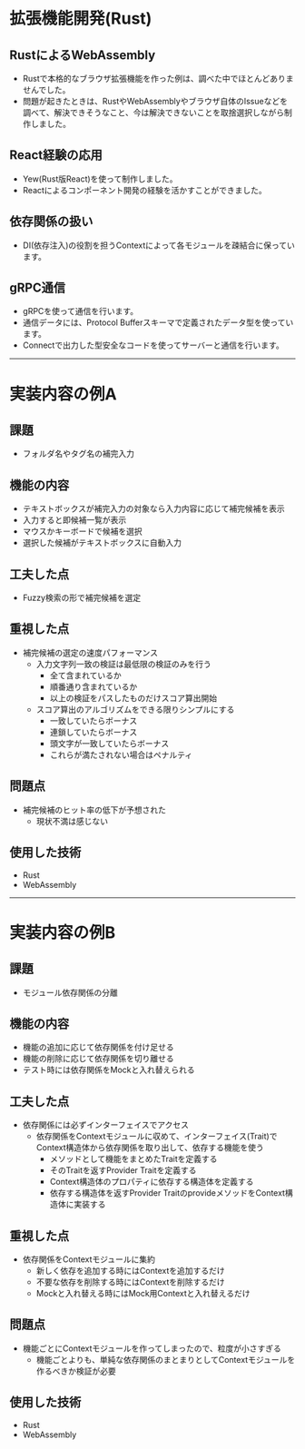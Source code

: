 # 拡張機能開発(Rust)

## RustによるWebAssembly
- Rustで本格的なブラウザ拡張機能を作った例は、調べた中でほとんどありませんでした。
- 問題が起きたときは、RustやWebAssemblyやブラウザ自体のIssueなどを調べて、解決できそうなこと、今は解決できないことを取捨選択しながら制作しました。

## React経験の応用
- Yew(Rust版React)を使って制作しました。
- Reactによるコンポーネント開発の経験を活かすことができました。

## 依存関係の扱い
- DI(依存注入)の役割を担うContextによって各モジュールを疎結合に保っています。

## gRPC通信
- gRPCを使って通信を行います。
- 通信データには、Protocol Bufferスキーマで定義されたデータ型を使っています。
- Connectで出力した型安全なコードを使ってサーバーと通信を行います。

---

# 実装内容の例A

## 課題
- フォルダ名やタグ名の補完入力

## 機能の内容
- テキストボックスが補完入力の対象なら入力内容に応じて補完候補を表示
- 入力すると即候補一覧が表示
- マウスかキーボードで候補を選択
- 選択した候補がテキストボックスに自動入力

## 工夫した点
- Fuzzy検索の形で補完候補を選定

## 重視した点
- 補完候補の選定の速度パフォーマンス
    - 入力文字列一致の検証は最低限の検証のみを行う
        - 全て含まれているか
        - 順番通り含まれているか
        - 以上の検証をパスしたものだけスコア算出開始
    - スコア算出のアルゴリズムをできる限りシンプルにする
        - 一致していたらボーナス
        - 連鎖していたらボーナス
        - 頭文字が一致していたらボーナス
        - これらが満たされない場合はペナルティ

## 問題点
- 補完候補のヒット率の低下が予想された
    - 現状不満は感じない

## 使用した技術
- Rust
- WebAssembly

---

# 実装内容の例B

## 課題
- モジュール依存関係の分離

## 機能の内容
- 機能の追加に応じて依存関係を付け足せる
- 機能の削除に応じて依存関係を切り離せる
- テスト時には依存関係をMockと入れ替えられる

## 工夫した点
- 依存関係には必ずインターフェイスでアクセス
    - 依存関係をContextモジュールに収めて、インターフェイス(Trait)でContext構造体から依存関係を取り出して、依存する機能を使う
        - メソッドとして機能をまとめたTraitを定義する
        - そのTraitを返すProvider Traitを定義する
        - Context構造体のプロパティに依存する構造体を定義する
        - 依存する構造体を返すProvider TraitのprovideメソッドをContext構造体に実装する

## 重視した点
- 依存関係をContextモジュールに集約
    - 新しく依存を追加する時にはContextを追加するだけ
    - 不要な依存を削除する時にはContextを削除するだけ
    - Mockと入れ替える時にはMock用Contextと入れ替えるだけ

## 問題点
- 機能ごとにContextモジュールを作ってしまったので、粒度が小さすぎる
    - 機能ごとよりも、単純な依存関係のまとまりとしてContextモジュールを作るべきか検証が必要

## 使用した技術
- Rust
- WebAssembly
